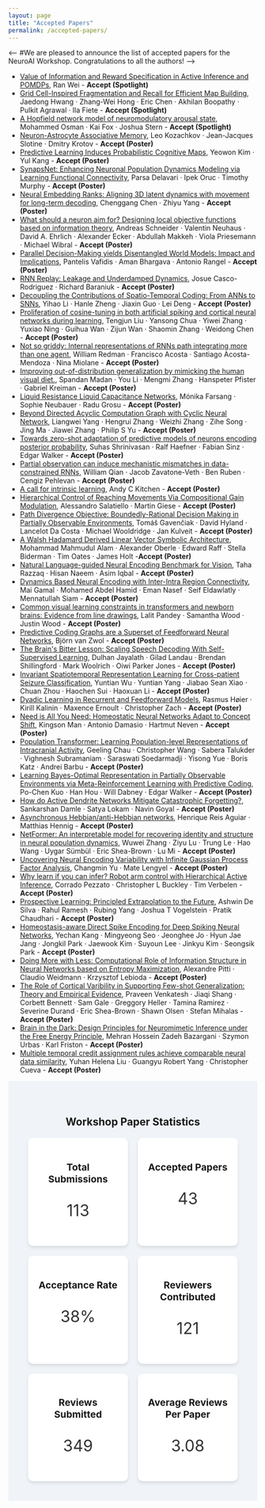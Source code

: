 ```yaml
---
layout: page
title: "Accepted Papers"
permalink: /accepted-papers/
---
```



<!-- # Accepted Papers -->

<-- #We are pleased to announce the list of accepted papers for the NeuroAI Workshop. Congratulations to all the authors! -->

- [Value of Information and Reward Specification in Active Inference and POMDPs](https://openreview.net/forum?id=ZyQvVHlRLD), Ran Wei - **Accept (Spotlight)**
- [Grid Cell-Inspired Fragmentation and Recall for Efficient Map Building](https://openreview.net/forum?id=bmUUynN7Rm), Jaedong Hwang · Zhang-Wei Hong · Eric Chen · Akhilan Boopathy · Pulkit Agrawal · Ila Fiete - **Accept (Spotlight)**
- [A Hopfield network model of neuromodulatory arousal state](https://openreview.net/forum?id=sMhh9O7erA), Mohammed Osman · Kai Fox · Joshua Stern - **Accept (Spotlight)**
- [Neuron-Astrocyte Associative Memory](https://openreview.net/forum?id=h1pL7JiKsA), Leo Kozachkov · Jean-Jacques Slotine · Dmitry Krotov - **Accept (Poster)**
- [Predictive Learning Induces Probabilistic Cognitive Maps](https://openreview.net/forum?id=O9bbw7BLmP), Yeowon Kim · Yul Kang - **Accept (Poster)**
- [SynapsNet: Enhancing Neuronal Population Dynamics Modeling via Learning Functional Connectivity](https://openreview.net/forum?id=DQTWA7Zn8w), Parsa Delavari · Ipek Oruc · Timothy Murphy - **Accept (Poster)**
- [Neural Embedding Ranks: Aligning 3D latent dynamics with movement for long-term decoding](https://openreview.net/forum?id=bhEbz31fRG), Chenggang Chen · Zhiyu Yang - **Accept (Poster)**
- [What should a neuron aim for? Designing local objective functions based on information theory](https://openreview.net/forum?id=Bs7056BKVf), Andreas Schneider · Valentin Neuhaus · David A. Ehrlich · Alexander Ecker · Abdullah Makkeh · Viola Priesemann · Michael Wibral - **Accept (Poster)**
- [Parallel Decision-Making yields Disentangled World Models: Impact and Implications](https://openreview.net/forum?id=LWPoA68TFT), Pantelis Vafidis · Aman Bhargava · Antonio Rangel - **Accept (Poster)**
- [RNN Replay: Leakage and Underdamped Dynamics](https://openreview.net/forum?id=Oe3aBqmaQp), Josue Casco-Rodriguez · Richard Baraniuk - **Accept (Poster)**
- [Decoupling the Contributions of Spatio-Temporal Coding: From ANNs to SNNs](https://openreview.net/forum?id=uzFLOMJPH4), Yihao Li · Hanle Zheng · Jiaxin Guo · Lei Deng - **Accept (Poster)**
- [Proliferation of cosine-tuning in both artificial spiking and cortical neural networks during learning](https://openreview.net/forum?id=TYk2ygbsqp), Tengjun Liu · Yansong Chua · Yiwei Zhang · Yuxiao Ning · Guihua Wan · Zijun Wan · Shaomin Zhang · Weidong Chen - **Accept (Poster)**
- [Not so griddy: Internal representations of RNNs path integrating more than one agent](https://openreview.net/forum?id=HX0e4xDsg9), William Redman · Francisco Acosta · Santiago Acosta-Mendoza · Nina Miolane - **Accept (Poster)**
- [Improving out-of-distribution generalization by mimicking the human visual diet.](https://openreview.net/forum?id=RvhkdGwQ19), Spandan Madan · You Li · Mengmi Zhang · Hanspeter Pfister · Gabriel Kreiman - **Accept (Poster)**
- [Liquid Resistance Liquid Capacitance Networks](https://openreview.net/forum?id=DzCxA1iovy), Mónika Farsang · Sophie Neubauer · Radu Grosu - **Accept (Poster)**
- [Beyond Directed Acyclic Computation Graph with Cyclic Neural Network](https://openreview.net/forum?id=YSJW2qNTlk), Liangwei Yang · Hengrui Zhang · Weizhi Zhang · Zihe Song · Jing Ma · Jiawei Zhang · Philip S Yu - **Accept (Poster)**
- [Towards zero-shot adaptation of predictive models of neurons encoding posterior probability](https://openreview.net/forum?id=9duWgO4HuQ), Suhas Shrinivasan · Ralf Haefner · Fabian Sinz · Edgar Walker - **Accept (Poster)**
- [Partial observation can induce mechanistic mismatches in data-constrained RNNs](https://openreview.net/forum?id=sNPrj9y70u), William Qian · Jacob Zavatone-Veth · Ben Ruben · Cengiz Pehlevan - **Accept (Poster)**
- [A call for intrinsic learning](https://openreview.net/forum?id=SimFKxPelz), Andy C Kitchen - **Accept (Poster)**
- [Hierarchical Control of Reaching Movements Via Compositional Gain Modulation](https://openreview.net/forum?id=X3be6c7LYG), Alessandro Salatiello · Martin Giese - **Accept (Poster)**
- [Path Divergence Objective: Boundedly-Rational Decision Making in Partially Observable Environments](https://openreview.net/forum?id=4dc15FtIaD), Tomáš Gavenčiak · David Hyland · Lancelot Da Costa · Michael Wooldridge · Jan Kulveit - **Accept (Poster)**
- [A Walsh Hadamard Derived Linear Vector Symbolic Architecture](https://openreview.net/forum?id=8PUy9xVjby), Mohammad Mahmudul Alam · Alexander Oberle · Edward Raff · Stella Biderman · Tim Oates · James Holt -**Accept (Poster)**
- [Natural Language-guided Neural Encoding Benchmark for Vision](https://openreview.net/forum?id=sGLqjAVep4), Taha Razzaq · Hisan Naeem · Asim Iqbal - **Accept (Poster)**
- [Dynamics Based Neural Encoding with Inter-Intra Region Connectivity](https://openreview.net/forum?id=LG2qgcQ5T5), Mai Gamal · Mohamed Abdel Hamid · Eman Nasef · Seif Eldawlatly · Mennatullah Siam - **Accept (Poster)**
- [Common visual learning constraints in transformers and newborn brains: Evidence from line drawings](https://openreview.net/forum?id=vHqwunHvRN), Lalit Pandey · Samantha Wood · Justin Wood - **Accept (Poster)**
- [Predictive Coding Graphs are a Superset of Feedforward Neural Networks](https://openreview.net/forum?id=J36z3R0sNq), Björn van Zwol - **Accept (Poster)**
- [The Brain's Bitter Lesson: Scaling Speech Decoding With Self-Supervised Learning](https://openreview.net/forum?id=difYimVjC9), Dulhan Jayalath · Gilad Landau · Brendan Shillingford · Mark Woolrich · Oiwi Parker Jones - **Accept (Poster)**
- [Invariant Spatiotemporal Representation Learning for Cross-patient Seizure Classification](https://openreview.net/forum?id=Ex6wAivo7G), Yuntian Wu · Yuntian Yang · Jiabao Sean Xiao · Chuan Zhou · Haochen Sui · Haoxuan Li - **Accept (Poster)**
- [Dyadic Learning in Recurrent and Feedforward Models](https://openreview.net/forum?id=kTiaRgZ3gt), Rasmus Høier · Kirill Kalinin · Maxence Ernoult · Christopher Zach - **Accept (Poster)**
- [Need is All You Need: Homeostatic Neural Networks Adapt to Concept Shift](https://openreview.net/forum?id=ryVUkFPfdF), Kingson Man · Antonio Damasio · Hartmut Neven - **Accept (Poster)**
- [Population Transformer: Learning Population-level Representations of Intracranial Activity](https://openreview.net/forum?id=hVYGABOWY1), Geeling Chau · Christopher Wang · Sabera Talukder · Vighnesh Subramaniam · Saraswati Soedarmadji · Yisong Yue · Boris Katz · Andrei Barbu - **Accept (Poster)**
- [Learning Bayes-Optimal Representation in Partially Observable Environments via Meta-Reinforcement Learning with Predictive Coding](https://openreview.net/forum?id=rtwbxaEtvd), Po-Chen Kuo · Han Hou · Will Dabney · Edgar Walker - **Accept (Poster)**
- [How do Active Dendrite Networks Mitigate Catastrophic Forgetting?](https://openreview.net/forum?id=NoMgGHzJEG), Sankarshan Damle · Satya Lokam · Navin Goyal  - **Accept (Poster)**
- [Asynchronous Hebbian/anti-Hebbian networks](https://openreview.net/forum?id=xxdUVzOPWe), Henrique Reis Aguiar · Matthias Hennig - **Accept (Poster)**
- [NetFormer: An interpretable model for recovering identity and structure in neural population dynamics](https://openreview.net/forum?id=YqRy8LlCwt), Wuwei Zhang · Ziyu Lu · Trung Le · Hao Wang · Uygar Sümbül · Eric Shea-Brown · Lu Mi - **Accept (Poster)**
- [Uncovering Neural Encoding Variability with Infinite Gaussian Process Factor Analysis](https://openreview.net/forum?id=RUkMMpiSbM), Changmin Yu · Mate Lengyel - **Accept (Poster)**
- [Why learn if you can infer? Robot arm control with Hierarchical Active Inference](https://openreview.net/forum?id=VOUzuCeNVi), Corrado Pezzato · Christopher L Buckley · Tim Verbelen - **Accept (Poster)**
- [Prospective Learning:  Principled Extrapolation to the Future](https://openreview.net/forum?id=Jv3is7S152), Ashwin De Silva · Rahul Ramesh · Rubing Yang · Joshua T Vogelstein · Pratik Chaudhari - **Accept (Poster)**
- [Homeostasis-aware Direct Spike Encoding for Deep Spiking Neural Networks](https://openreview.net/forum?id=Uvsa7vFWcT), Yechan Kang · Mingyeong Seo · Jeonghee Jo · Hyun Jae Jang · Jongkil Park · Jaewook Kim · Suyoun Lee · Jinkyu Kim · Seongsik Park - **Accept (Poster)**
- [Doing More with Less: Computational Role of Information Structure in Neural Networks based on Entropy Maximization](https://openreview.net/forum?id=hUUa9Jpwk0), Alexandre Pitti · Claudio Weidmann · Krzysztof Lebioda - **Accept (Poster)**
- [The Role of Cortical Varibility in Supporting Few-shot Generalization: Theory and Empirical Evidence](https://openreview.net/forum?id=2FWkTBtSWJ), Praveen Venkatesh · Jiaqi Shang · Corbett Bennett · Sam Gale · Greggory Heller · Tamina Ramirez · Severine Durand · Eric Shea-Brown · Shawn Olsen · Stefan Mihalas - **Accept (Poster)**
- [Brain in the Dark: Design Principles for Neuromimetic Inference under the Free Energy Principle](https://openreview.net/forum?id=noN17FcjMB), Mehran Hossein Zadeh Bazargani · Szymon Urbas · Karl Friston - **Accept (Poster)**
- [Multiple temporal credit assignment rules achieve comparable neural data similarity](https://openreview.net/forum?id=kEKkagB98d), Yuhan Helena Liu · Guangyu Robert Yang · Christopher Cueva - **Accept (Poster)**


<section id="paper-stats" class="workshop-stats">
  <h2>Workshop Paper Statistics</h2>
  <div class="stats-grid">
    <div class="stat-card">
      <i class="fas fa-file-alt"></i>
      <h3>Total Submissions</h3>
      <p>113</p>
    </div>
    <div class="stat-card">
      <i class="fas fa-check"></i>
      <h3>Accepted Papers</h3>
      <p>43</p>
    </div>
    <div class="stat-card">
      <i class="fas fa-percentage"></i>
      <h3>Acceptance Rate</h3>
      <p>38%</p>
    </div>
    <div class="stat-card">
      <i class="fas fa-users"></i>
      <h3>Reviewers Contributed</h3>
      <p>121</p>
    </div>
    <div class="stat-card">
      <i class="fas fa-comment-dots"></i>
      <h3>Reviews Submitted</h3>
      <p>349</p>
    </div>
    <div class="stat-card">
      <i class="fas fa-chart-line"></i>
      <h3>Average Reviews Per Paper</h3>
      <p>3.08</p>
    </div>
  </div>
</section>

<!-- Add some CSS -->
<style>
  .workshop-stats {
    text-align: center;
    padding: 40px;
    background-color: #f0f4f8;
  }

  .stats-grid {
    display: grid;
    grid-template-columns: repeat(auto-fit, minmax(150px, 1fr));
    gap: 20px;
    margin-top: 20px;
  }

  .stat-card {
    background-color: white;
    padding: 20px;
    border-radius: 10px;
    box-shadow: 0 4px 6px rgba(0, 0, 0, 0.1);
    transition: transform 0.3s ease, box-shadow 0.3s ease;
  }

  .stat-card:hover {
    transform: translateY(-5px);
    box-shadow: 0 6px 10px rgba(0, 0, 0, 0.2);
  }

  .stat-card h3 {
    font-size: 1.2rem;
    margin-bottom: 10px;
  }

  .stat-card p {
    font-size: 2rem;
    color: #333;
  }

  .stat-card i {
    font-size: 3rem;
    margin-bottom: 10px;
    color: #6c63ff;
  }
</style>

<!-- Add FontAwesome icons -->
<script src="https://cdnjs.cloudflare.com/ajax/libs/font-awesome/5.15.4/js/all.min.js"></script>
